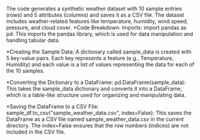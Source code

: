  
The code generates a synthetic weather dataset with 10 sample entries (rows) and 5 attributes (columns) and saves it as a CSV file. The dataset includes weather-related features like temperature, humidity, wind speed, pressure, and cloud cover.
*Code Breakdown:
Imports:
import pandas as pd: This imports the pandas library, which is used for data manipulation and handling tabular data.

*Creating the Sample Data:
A dictionary called sample_data is created with 5 key-value pairs. Each key represents a feature (e.g., Temperature, Humidity) and each value is a list of values representing the data for each of the 10 samples.

*Converting the Dictionary to a DataFrame:
pd.DataFrame(sample_data): This takes the sample_data dictionary and converts it into a DataFrame, which is a table-like structure used for organizing and manipulating data.

*Saving the DataFrame to a CSV File:
sample_df.to_csv("sample_weather_data.csv", index=False): This saves the DataFrame as a CSV file named sample_weather_data.csv in the current directory. The index=False ensures that the row numbers (indices) are not included in the CSV file.
